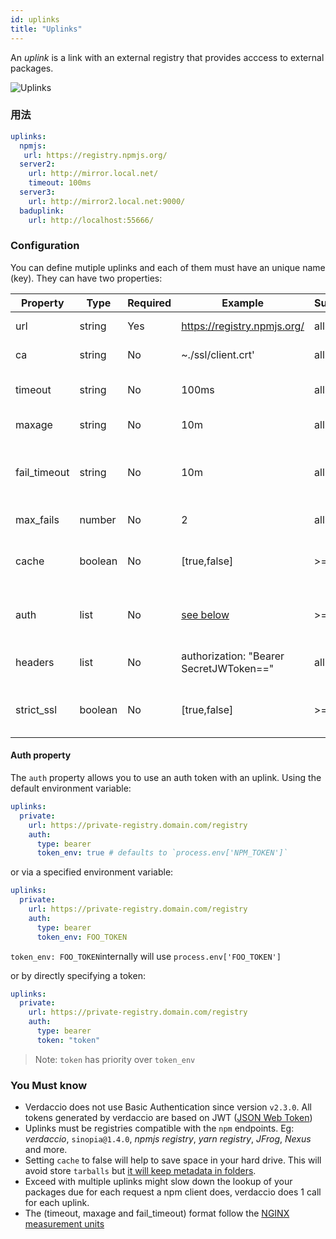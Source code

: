 ```yaml
---
id: uplinks
title: "Uplinks"
---
```

An *uplink* is a link with an external registry that provides acccess to external packages.

![Uplinks](/img/uplinks.png)

### 用法

```yaml
uplinks:
  npmjs:
   url: https://registry.npmjs.org/
  server2:
    url: http://mirror.local.net/
    timeout: 100ms
  server3:
    url: http://mirror2.local.net:9000/
  baduplink:
    url: http://localhost:55666/
```

### Configuration

You can define mutiple uplinks and each of them must have an unique name (key). They can have two properties:

| Property     | Type    | Required | Example                                 | Support | Description                                                                                                                | Default    |
| ------------ | ------- | -------- | --------------------------------------- | ------- | -------------------------------------------------------------------------------------------------------------------------- | ---------- |
| url          | string  | Yes      | https://registry.npmjs.org/             | all     | The registry url                                                                                                           | npmjs      |
| ca           | string  | No       | ~./ssl/client.crt'                      | all     | SSL path certificate                                                                                                       | No default |
| timeout      | string  | No       | 100ms                                   | all     | set new timeout for the request                                                                                            | 30s        |
| maxage       | string  | No       | 10m                                     | all     | limit maximun failure request                                                                                              | 2m         |
| fail_timeout | string  | No       | 10m                                     | all     | defines max time when a request becomes a failure                                                                          | 5m         |
| max_fails    | number  | No       | 2                                       | all     | limit maximun failure request                                                                                              | 2          |
| cache        | boolean | No       | [true,false]                            | >= 2.1  | cache all remote tarballs in storage                                                                                       | true       |
| auth         | list    | No       | [see below](uplinks.md#auth-property)   | >= 2.5  | assigns the header 'Authorization' [more info](http://blog.npmjs.org/post/118393368555/deploying-with-npm-private-modules) | disabled   |
| headers      | list    | No       | authorization: "Bearer SecretJWToken==" | all     | list of custom headers for the uplink                                                                                      | disabled   |
| strict_ssl   | boolean | No       | [true,false]                            | >= 3.0  | If true, requires SSL certificates be valid.                                                                               | true       |

#### Auth property

The `auth` property allows you to use an auth token with an uplink. Using the default environment variable:

```yaml
uplinks:
  private:
    url: https://private-registry.domain.com/registry
    auth:
      type: bearer
      token_env: true # defaults to `process.env['NPM_TOKEN']`   
```

or via a specified environment variable:

```yaml
uplinks:
  private:
    url: https://private-registry.domain.com/registry
    auth:
      type: bearer
      token_env: FOO_TOKEN
```

`token_env: FOO_TOKEN`internally will use `process.env['FOO_TOKEN']`

or by directly specifying a token:

```yaml
uplinks:
  private:
    url: https://private-registry.domain.com/registry
    auth:
      type: bearer
      token: "token"
```

> Note: `token` has priority over `token_env`

### You Must know

* Verdaccio does not use Basic Authentication since version `v2.3.0`. All tokens generated by verdaccio are based on JWT ([JSON Web Token](https://jwt.io/))
* Uplinks must be registries compatible with the `npm` endpoints. Eg: *verdaccio*, `sinopia@1.4.0`, *npmjs registry*, *yarn registry*, *JFrog*, *Nexus* and more.
* Setting `cache` to false will help to save space in your hard drive. This will avoid store `tarballs` but [it will keep metadata in folders](https://github.com/verdaccio/verdaccio/issues/391).
* Exceed with multiple uplinks might slow down the lookup of your packages due for each request a npm client does, verdaccio does 1 call for each uplink.
* The (timeout, maxage and fail_timeout) format follow the [NGINX measurement units](http://nginx.org/en/docs/syntax.html)